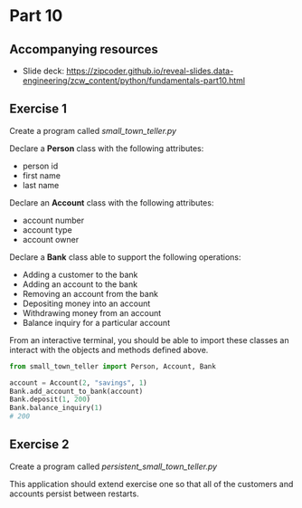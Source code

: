 # Part 10

## Accompanying resources
* Slide deck: https://zipcoder.github.io/reveal-slides.data-engineering/zcw_content/python/fundamentals-part10.html

## Exercise 1

Create a program called *small_town_teller.py*

Declare a **Person** class with the following attributes:
* person id
* first name
* last name

Declare an **Account** class with the following attributes:
* account number
* account type
* account owner

Declare a **Bank** class able to support the following operations:
* Adding a customer to the bank
* Adding an account to the bank
* Removing an account from the bank
* Depositing money into an account
* Withdrawing money from an account
* Balance inquiry for a particular account

From an interactive terminal, you should be able to import these classes an interact with the objects and methods defined above.

```python
from small_town_teller import Person, Account, Bank

account = Account(2, "savings", 1)
Bank.add_account_to_bank(account)
Bank.deposit(1, 200)
Bank.balance_inquiry(1)
# 200

```

## Exercise 2 

Create a program called *persistent_small_town_teller.py*

This application should extend exercise one so that all of the customers and accounts persist between restarts.
